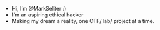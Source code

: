 - Hi, I’m @MarkSeliter :)
- I'm an aspiring ethical hacker
- Making my dream a reality, one CTF/ lab/ project at a time.


<!---
MarkSeliter/MarkSeliter is a ✨ special ✨ repository because its `README.md` (this file) appears on your GitHub profile.
You can click the Preview link to take a look at your changes.
--->
